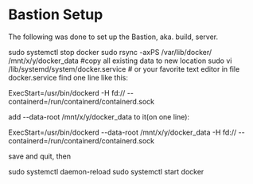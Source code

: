 # Bastion Setup
The following was done to set up the Bastion, aka. build, server.

sudo systemctl stop docker
sudo rsync -axPS /var/lib/docker/ /mnt/x/y/docker_data #copy all existing data to new location
sudo vi /lib/systemd/system/docker.service # or your favorite text editor
in file docker.service find one line like this:

ExecStart=/usr/bin/dockerd -H fd:// --containerd=/run/containerd/containerd.sock

add --data-root /mnt/x/y/docker_data to it(on one line):

ExecStart=/usr/bin/dockerd --data-root /mnt/x/y/docker_data -H fd:// --containerd=/run/containerd/containerd.sock

save and quit, then

sudo systemctl daemon-reload
sudo systemctl start docker